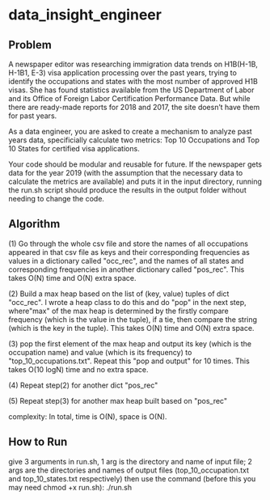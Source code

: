 # data_insight_engineer

## Problem
A newspaper editor was researching immigration data trends on H1B(H-1B, H-1B1, E-3) visa application processing over the past years, trying to identify the occupations and states with the most number of approved H1B visas. She has found statistics available from the US Department of Labor and its Office of Foreign Labor Certification Performance Data. But while there are ready-made reports for 2018 and 2017, the site doesn’t have them for past years.

As a data engineer, you are asked to create a mechanism to analyze past years data, specificially calculate two metrics: Top 10 Occupations and Top 10 States for certified visa applications.

Your code should be modular and reusable for future. If the newspaper gets data for the year 2019 (with the assumption that the necessary data to calculate the metrics are available) and puts it in the input directory, running the run.sh script should produce the results in the output folder without needing to change the code.

## Algorithm

(1) Go through the whole csv file and store the names of all occupations appeared in that csv file as keys and their corresponding frequencies as values in a dictionary called "occ_rec", and the names of all states and corresponding frequencies in another dictionary called "pos_rec". 
This takes O(N) time and O(N) extra space.

(2) Build a max heap based on the list of (key, value) tuples of dict "occ_rec". I wrote a heap class to do this and do "pop" in the next step, where"max" of the max heap is determined by the firstly compare frequency (which is the value in the tuple), if a tie, then compare the string (which is the key in the tuple).
This takes O(N) time and O(N) extra space.

(3) pop the first element of the max heap and output its key (which is the occupation name) and value (which is its frequency) to "top_10_occupations.txt". Repeat this "pop and output" for 10 times.
This takes O(10 logN) time and no extra space.

(4) Repeat step(2) for another dict "pos_rec"

(5) Repeat step(3) for another max heap built based on "pos_rec"

complexity:
In total, time is O(N), space is O(N).

## How to Run
give 3 arguments in run.sh, 1 arg is the directory and name of input file; 2 args are the directories and names of output files (top_10_occupation.txt and top_10_states.txt respectively)
then use the command (before this you may need chmod +x run.sh):
./run.sh 
